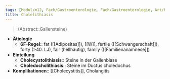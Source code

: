 ```yaml
---
tags: [Modul/m12, Fach/Gastroenterologie, Fach/Gastroenterologie, Art/Pathologie]
title: Cholelithiasis
---
```

> (Abstract::Gallensteine)
- **Ätiologie**
	- **6F-Regel**:: fat ([[Adipositas]]), [[W]], fertile ([[Schwangerschaft]]), forty (>40. LJ), fair (hellhäutig), family ([[Familienanamnese]])
- **Einteilung**
	- **Cholecystolithiasis**:: Steine in der Gallenblase
	- **Choledocholithiasis**:: Steine im Ductus choledochus
- **Komplikationen**:: [[Cholecystitis]], Cholangitis